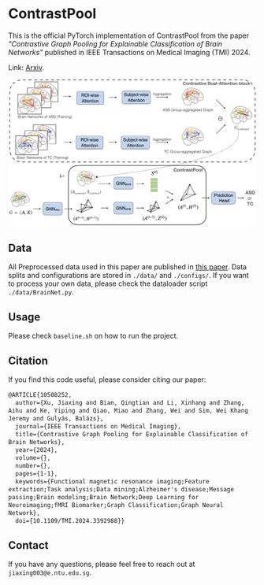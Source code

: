# ContrastPool
This is the official PyTorch implementation of ContrastPool from the paper 
*"Contrastive Graph Pooling for Explainable Classification of Brain Networks"* published in IEEE Transactions on Medical Imaging (TMI) 2024.

Link: [Arxiv](https://arxiv.org/abs/2307.11133).

<img alt="Model" src="figs/framework.png" title="Framework"/>


## Data
All Preprocessed data used in this paper are published in [this paper](https://proceedings.neurips.cc/paper_files/paper/2023/file/44e3a3115ca26e5127851acd0cedd0d9-Paper-Datasets_and_Benchmarks.pdf). 
Data splits and configurations are stored in `./data/` and `./configs/`. If you want to process your own data, please check the dataloader script `./data/BrainNet.py`.

## Usage

Please check `baseline.sh` on how to run the project.

## Citation

If you find this code useful, please consider citing our paper:

```
@ARTICLE{10508252,
  author={Xu, Jiaxing and Bian, Qingtian and Li, Xinhang and Zhang, Aihu and Ke, Yiping and Qiao, Miao and Zhang, Wei and Sim, Wei Khang Jeremy and Gulyás, Balázs},
  journal={IEEE Transactions on Medical Imaging}, 
  title={Contrastive Graph Pooling for Explainable Classification of Brain Networks}, 
  year={2024},
  volume={},
  number={},
  pages={1-1},
  keywords={Functional magnetic resonance imaging;Feature extraction;Task analysis;Data mining;Alzheimer's disease;Message passing;Brain modeling;Brain Network;Deep Learning for Neuroimaging;fMRI Biomarker;Graph Classification;Graph Neural Network},
  doi={10.1109/TMI.2024.3392988}}
```

## Contact

If you have any questions, please feel free to reach out at `jiaxing003@e.ntu.edu.sg`.
